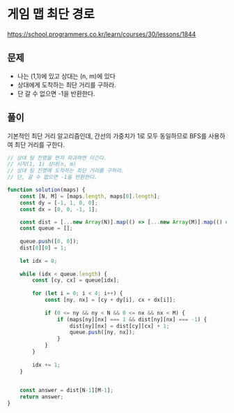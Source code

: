 # 게임 맵 최단 경로

https://school.programmers.co.kr/learn/courses/30/lessons/1844



## 문제

- 나는 (1,1)에 있고 상대는 (n, m)에 있다
- 상대에게 도착하는 최단 거리를 구하라.
- 단 갈 수 없으면 -1을 반환한다.



## 풀이

기본적인 최단 거리 알고리즘인데, 간선의 가중치가 1로 모두 동일하므로 BFS를 사용하여 최단 거리를 구한다.

```javascript
// 상대 팀 진영을 먼저 파괴하면 이긴다.
// 시작(1, 1) 상대(n, m)
// 상대 팀 진영에 도착하는 최단 거리를 구하라.
// 단, 갈 수 없으면 -1을 반환한다.

function solution(maps) {
    const [N, M] = [maps.length, maps[0].length];
    const dy = [-1, 1, 0, 0];
    const dx = [0, 0, -1, 1];

    const dist = [...new Array(N)].map(() => [...new Array(M)].map(() => -1));
    const queue = [];
    
    queue.push([0, 0]);
    dist[0][0] = 1;
    
    let idx = 0;
    
    while (idx < queue.length) {
        const [cy, cx] = queue[idx];
        
        for (let i = 0; i < 4; i++) {
            const [ny, nx] = [cy + dy[i], cx + dx[i]];
            
            if (0 <= ny && ny < N && 0 <= nx && nx < M) {
                if (maps[ny][nx] === 1 && dist[ny][nx] === -1) {
                    dist[ny][nx] = dist[cy][cx] + 1;
                    queue.push([ny, nx]);
                }
            }
        }
        
        idx += 1;
    }

    
    const answer = dist[N-1][M-1];
    return answer;
}
```

